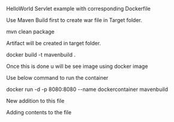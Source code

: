HelloWorld Servlet example with corresponding Dockerfile

Use Maven Build first to create war file in Target folder.

mvn clean package

Artifact will be created in target folder.

docker build -t mavenbuild .

Once this is done u will be see image using docker image

Use below command to run the container

 
docker run -d -p 8080:8080 --name dockercontainer mavenbuild


New addition to this file

Adding contents to the file


